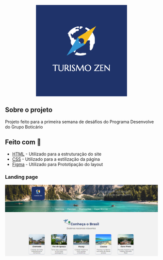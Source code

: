 <div align="center">
    <img src="./img/logo.png" alt="Logo">
</div>

## Sobre o projeto

Projeto feito para a primeira semana de desáfios do Programa Desenvolve do Grupo Boticário

## Feito com :rocket:

- [HTML](https://developer.mozilla.org/pt-BR/docs/Web/HTML) - Utilizado para a estruturação do site
- [CSS](https://developer.mozilla.org/pt-BR/docs/Web/CSS) - Utilizado para a estilização da página
- [Figma](https://www.figma.com/file/JgXaAcnjGzyFAvSYc3mphj/Omaitopy---Ag%C3%AAncia-de-Viagens-Zem-team-library?node-id=0%3A1) - Utilizado para Prototipação do layout

### Landing page

[<img src="./img/landing_page.png" alt="Logo">](https://gutoggg.github.io/agencia-zen/)
